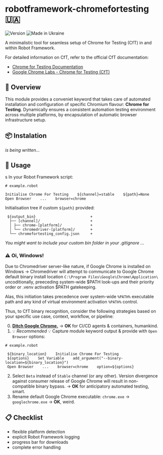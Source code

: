 # robotframework-chromefortesting :ukraine:

![Version](https://img.shields.io/badge/version-0.4-%2392C444) ![Made in Ukraine](https://img.shields.io/badge/made_in_Ukraine-%23AF1717)

A minimalistic tool for seamless setup of Chrome for Testing (CfT) in and within Robot Framework.

For detailed information on CfT, refer to the official CfT documentation:

- [Chrome for Testing Documentation](https://developer.chrome.com/blog/chrome-for-testing/)
- [Google Chrome Labs - Chrome for Testing (CfT)](https://googlechromelabs.github.io/chrome-for-testing/)

## :book: Overview

This module provides a conveniet keyword that takes care of automated installation and configuration of specific Chromium flavour: **Chrome for Testing**. Dynamically ensures a consistent automation testing environment across multiple platforms, by encapsulation of automatic browser infrastructure setup. 

## :package: Instalation

_is being written..._

## :hammer: Usage
s
In your Robot Framework script:
```
# example.robot

Initialise Chrome For Testing    ${channel}=stable    ${path}=None
Open Browser    ...    browser=chrome
```

Initialisation tree if custom ```${path}``` provided:
```
 ${output_bin}                         +
  ├── [channel]/                       +
  │ ├── chrome-[platform]/             +
  │ └── chromedriver-[platform]/       +
  └── chromefortesting_config.json     +
```

_You might want to include your custom bin folder in your .gitignore ..._

### :warning: Oi, Windows!
Due to Chromedriver server-like nature, if Google Chrome is installed on Windows -> Chromedriver will attempt to communicate to Google Chrome default binary install location ```C:\Program Files\Google\Chrome\Application\``` uncoditionally, preeceding system-wide $PATH look-ups and their priority order or .venv activation $PATH gatekeeping.

Alas, this initiation takes precedence over system-wide ```%PATH%``` executable path and any kind of virtual environment activation ```%PATH%``` control.

Thus, to  CfT binary recognition, consider the following strategies based on your specific use case, context, workflow, or pipeline:

0. [**Ditch Google Chrome.**](https://en.wikipedia.org/wiki/Nothing_to_hide_argument) -> **OK** for CI/CD agents & containers, humankind.
1. :bulb: *_Recommended_* :bulb: Capture module keyword output & provide with ```Open Browser``` options:
```
# example.robot

 ${binary_location}    Initialise Chrome For Testing
 ${options}    Set Variable    add_argument("--binary-location=${binary_location}")
 Open Browser    ...    browser=chrome    option=${options}
```
2. Select ```Beta``` instead of ```Stable``` channel (or any other). 
Version divergence against consumer release of Google Chrome will result in non-compatible binary bypass. -> **OK** for anticipatory automated testing, smart.
3. Rename default Google Chrome executable: ```chrome.exe``` -> ```googlechrome.exe``` -> **OK**, weird.

## :clipboard: Checklist

- flexible platform detection
- explicit Robot Framework logging
- progress bar for downloads
- complete error handling